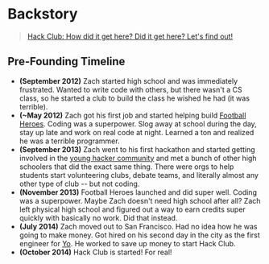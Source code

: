 # Backstory

> [Hack Club: How did it get here? Did it get here? Let's find out!](http://vignette3.wikia.nocookie.net/bojackhorseman/images/f/f2/HSACWDTK%3FDTKT%3FLFO%21%21.png/revision/latest?cb=20150720050503)

## Pre-Founding Timeline

- **(September 2012)** Zach started high school and was immediately frustrated. Wanted to write code with others, but there wasn't a CS class, so he started a club to build the class he wished he had (it was terrible).
- **(~May 2012)** Zach got his first job and started helping build [Football Heroes](http://run-games.com/footballheroes/). Coding was a superpower. Slog away at school during the day, stay up late and work on real code at night. Learned a ton and realized he was a terrible programmer.
- **(September 2013)** Zach went to his first hackathon and started getting involved in the [young hacker community](https://web.archive.org/web/20170315211514/https://www.facebookstories.com/stories/112524/hs-hackers) and met a bunch of other high schoolers that did the exact same thing. There were orgs to help students start volunteering clubs, debate teams, and literally almost any other type of club -- but not coding.
- **(November 2013)** Football Heroes launched and did super well. Coding was a superpower. Maybe Zach doesn't need high school after all? Zach left physical high school and figured out a way to earn credits super quickly with basically no work. Did that instead.
- **(July 2014)** Zach moved out to San Francisco. Had no idea how he was going to make money. Got hired on his second day in the city as the first engineer for [Yo](https://en.wikipedia.org/wiki/Yo_(app)). He worked to save up money to start Hack Club.
- **(October 2014)** Hack Club is started! For real!
